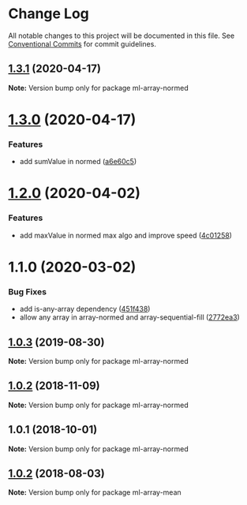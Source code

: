 # Change Log

All notable changes to this project will be documented in this file.
See [Conventional Commits](https://conventionalcommits.org) for commit guidelines.

## [1.3.1](https://github.com/mljs/array/compare/ml-array-normed@1.3.0...ml-array-normed@1.3.1) (2020-04-17)

**Note:** Version bump only for package ml-array-normed





# [1.3.0](https://github.com/mljs/array/compare/ml-array-normed@1.2.0...ml-array-normed@1.3.0) (2020-04-17)


### Features

* add sumValue in normed ([a6e60c5](https://github.com/mljs/array/commit/a6e60c5d6e399aa3f24c30485d1be0b8bb373d1e))





# [1.2.0](https://github.com/mljs/array/compare/ml-array-normed@1.0.3...ml-array-normed@1.2.0) (2020-04-02)


### Features

* add maxValue in normed max algo and improve speed ([4c01258](https://github.com/mljs/array/commit/4c012584f7ddaee221921a97b2bc142cc93b6f84))



# 1.1.0 (2020-03-02)


### Bug Fixes

* add is-any-array dependency ([451f438](https://github.com/mljs/array/commit/451f43807d3d290aefb6f813408438a1121ce2f7))
* allow any array in array-normed and array-sequential-fill ([2772ea3](https://github.com/mljs/array/commit/2772ea352c3948b657eb7ae537b04d3e2c287d3d))





## [1.0.3](https://github.com/mljs/array/compare/ml-array-normed@1.0.2...ml-array-normed@1.0.3) (2019-08-30)

**Note:** Version bump only for package ml-array-normed





## [1.0.2](https://github.com/mljs/array/compare/ml-array-normed@1.0.1...ml-array-normed@1.0.2) (2018-11-09)

**Note:** Version bump only for package ml-array-normed





<a name="1.0.1"></a>
## 1.0.1 (2018-10-01)




**Note:** Version bump only for package ml-array-normed

<a name="1.0.2"></a>
## [1.0.2](https://github.com/mljs/array/compare/ml-array-mean@1.0.1...ml-array-mean@1.0.2) (2018-08-03)




**Note:** Version bump only for package ml-array-mean
